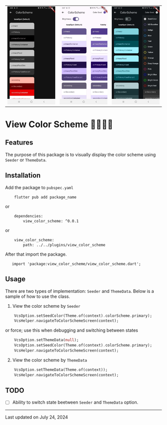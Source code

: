 <table>
   <tr>
      <td> <img src="./assets/themedata.jpg"  alt="1" width = 200px></td>
      <td> <img src="./assets/seeder_light.jpg"  alt="1" width = 200px></td>
      <td> <img src="./assets/seeder_colors.jpg"  alt="1" width = 200px></td>
  </tr>
</table>

# View Color Scheme 👨‍🎨👨‍💻

## Features

The purpose of this package is to visually display the color scheme using `Seeder` or `ThemeData`.

## Installation

Add the package to `pubspec.yaml`

```
    flutter pub add package_name
```

or

```
    dependencies:
        view_color_scheme: ^0.0.1
```

or

```
    view_color_scheme:
        path: ../../plugins/view_color_scheme
```

After that import the package.

```
   import 'package:view_color_scheme/view_color_scheme.dart';
```

## Usage

There are two types of implementation: `Seeder` and `ThemeData`. Below is a sample of how to use the class.

1. View the color scheme by `Seeder`

```dart
    VcsOption.setSeedColor(Theme.of(context).colorScheme.primary);
    VcsHelper.navigateToColorSchemeScreen(context);
```

or force; use this when debugging and switching between states

```dart
    VcsOption.setThemeData(null);
    VcsOption.setSeedColor(Theme.of(context).colorScheme.primary);
    VcsHelper.navigateToColorSchemeScreen(context);
```

2. View the color scheme by `ThemeData`

```dart
    VcsOption.setThemeData(Theme.of(context));
    VcsHelper.navigateToColorSchemeScreen(context);
```

## TODO

- [ ] Ability to switch state beetween `Seeder` and `ThemeData` option.

---

Last updated on July 24, 2024
